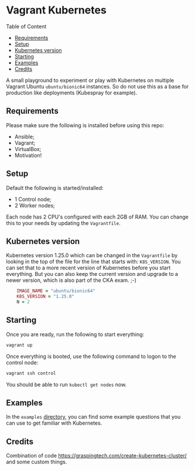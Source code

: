 # Vagrant Kubernetes

Table of Content
  * [Requirements](#requirements)
  * [Setup](#setup)
  * [Kubernetes version](#kubernetes-version)
  * [Starting](#starting)
  * [Examples](#examples)
  * [Credits](#credits)

A small playground to experiment or play with Kubernetes on multiple Vagrant Ubuntu `ubuntu/bionic64` instances. So do not use this as a base for production like deployments (Kubespray for example).

## Requirements

Please make sure the following is installed before using this repo:

* Ansible;
* Vagrant;
* VirtualBox;
* Motivation!

## Setup

Default the following is started/installed:

* 1 Control node;
* 2 Worker nodes;

Each node has 2 CPU's configured with each 2GB of RAM. You can change this to your needs by updating the `Vagrantfile`.

## Kubernetes version

Kubernetes version 1.25.0 which can be changed in the `Vagrantfile` by looking in the top of the file for the line that starts with: `K8S_VERSION`. You can set that to a more recent version of Kubernetes before you start everything. But you can also keep the current version and upgrade to a newer version, which is also part of the CKA exam. ;-)

```ruby
    IMAGE_NAME = "ubuntu/bionic64"
    K8S_VERSION = "1.25.0"
    N = 2
```

## Starting

Once you are ready, run the following to start everything:

```sh
vagrant up
```

Once everything is booted, use the following command to logon to the control node:

```sh
vagrant ssh control
```

You should be able to run `kubectl get nodes` now.

## Examples

In the `examples` [directory](examples/readme.md), you can find some example questions that you can use to get familiar with Kubernetes.

## Credits

Combination of code https://graspingtech.com/create-kubernetes-cluster/ and some custom things.
